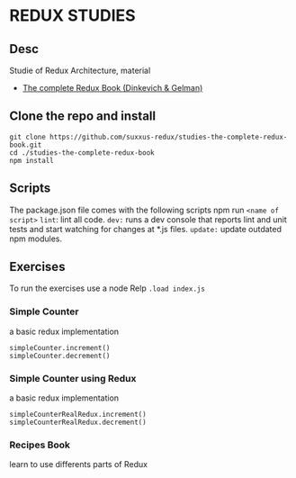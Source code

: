 # REDUX STUDIES

## Desc
Studie of Redux Architecture, material
- [The complete Redux Book (Dinkevich & Gelman)](https://leanpub.com/redux-book)

## Clone the repo and install
```
git clone https://github.com/suxxus-redux/studies-the-complete-redux-book.git
cd ./studies-the-complete-redux-book
npm install

```
## Scripts
The package.json file comes with the following scripts
npm run `<name of script>`
`lint`: lint all code.
`dev:` runs a dev console that reports lint and unit tests and start watching for changes at *.js files.
`update:` update outdated npm modules.

 ## Exercises
 To run the exercises use a node Relp
 `.load index.js`

 ### Simple Counter
 a basic redux implementation
 ```
 simpleCounter.increment()
 simpleCounter.decrement()

 ```
### Simple Counter using Redux
 a basic redux implementation
 ```
 simpleCounterRealRedux.increment()
 simpleCounterRealRedux.decrement()

 ```
### Recipes Book
learn to use differents parts of Redux

